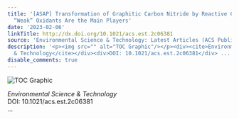 ```yaml
---
title: '[ASAP] Transformation of Graphitic Carbon Nitride by Reactive Chlorine Species:
  “Weak” Oxidants Are the Main Players'
date: '2023-02-06'
linkTitle: http://dx.doi.org/10.1021/acs.est.2c06381
source: 'Environmental Science & Technology: Latest Articles (ACS Publications)'
description: '<p><img src="" alt="TOC Graphic"/></p><div><cite>Environmental Science
  & Technology</cite></div><div>DOI: 10.1021/acs.est.2c06381</div> ...'
disable_comments: true
---
```

<p><img src="" alt="TOC Graphic"/></p><div><cite>Environmental Science & Technology</cite></div><div>DOI: 10.1021/acs.est.2c06381</div> ...